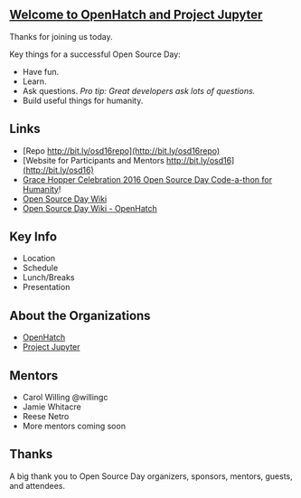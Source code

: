 <!--
.. link:
.. description:
.. tags: welcome, readme
.. date: 2016-10-05
.. title: Welcome
.. slug: welcome
-->
## [Welcome to OpenHatch and Project Jupyter](https://willingc.github.io/ghc-openhatch-2016/welcome/)

Thanks for joining us today.

Key things for a successful Open Source Day:

- Have fun.
- Learn.
- Ask questions. *Pro tip: Great developers ask lots of questions.*
- Build useful things for humanity.

##  Links

- [Repo http://bit.ly/osd16repo](http://bit.ly/osd16repo)
- [Website for Participants and Mentors http://bit.ly/osd16](http://bit.ly/osd16)
- [Grace Hopper Celebration 2016 Open Source Day Code-a-thon for Humanity](http://ghc.anitaborg.org/2016-attend/conference-overview/open-source-day/)!
- [Open Source Day Wiki](http://systers.org/wiki/communities/doku.php?id=wiki:ghc:ghc16:osd)
- [Open Source Day Wiki - OpenHatch](http://systers.org/wiki/communities/doku.php?id=wiki:ghc:ghc16:osd:openhatch)

## Key Info

- Location
- Schedule
- Lunch/Breaks
- Presentation

## About the Organizations

- [OpenHatch](https://openhatch.org)
- [Project Jupyter](https://jupyter.org)

## Mentors

- Carol Willing @willingc
- Jamie Whitacre
- Reese Netro
- More mentors coming soon

## Thanks

A big thank you to Open Source Day organizers, sponsors, mentors,
guests, and attendees.
